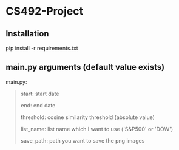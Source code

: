 # CS492-Project

## Installation
pip install -r requirements.txt

## main.py arguments (default value exists)
main.py:
> start: start date
>
> end: end date
> 
> threshold: cosine similarity threshold (absolute value)
> 
> list_name: list name which I want to use ('S&P500' or 'DOW')
> 
> save_path: path you want to save the png images
> 
    
